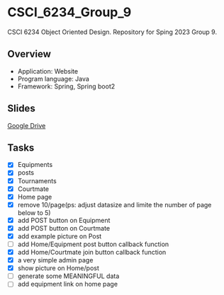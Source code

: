 # CSCI_6234_Group_9
CSCI 6234 Object Oriented Design. Repository for Sping 2023 Group 9. 

## Overview
* Application: Website
* Program language: Java
* Framework: Spring, Spring boot2


## Slides
[Google Drive](https://docs.google.com/presentation/d/1lF3PdN1U0-0lVJ-0RPXKd3fob1CUjmEDquPwAA-aUbM/edit?usp=sharing)

## Tasks
- [x] Equipments
- [x] posts
- [x] Tournaments
- [x] Courtmate
- [x] Home page
- [x] remove 10/page(ps: adjust datasize and limite the number of page below to 5)
- [x] add POST button on Equipment
- [x] add POST button on Courtmate
- [x] add example picture on Post
- [ ] add Home/Equipment post button callback function
- [x] add Home/Courtmate join button callback function
- [x] a very simple admin page
- [x] show picture on Home/post
- [ ] generate some MEANINGFUL data
- [ ] add equipment link on home page
